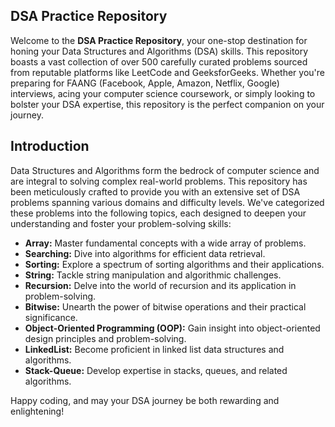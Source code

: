 ## DSA Practice Repository

Welcome to the **DSA Practice Repository**, your one-stop destination for honing your Data Structures and Algorithms (DSA) skills. This repository boasts a vast collection of over 500 carefully curated problems sourced from reputable platforms like LeetCode and GeeksforGeeks. Whether you're preparing for FAANG (Facebook, Apple, Amazon, Netflix, Google) interviews, acing your computer science coursework, or simply looking to bolster your DSA expertise, this repository is the perfect companion on your journey.


## Introduction

Data Structures and Algorithms form the bedrock of computer science and are integral to solving complex real-world problems. This repository has been meticulously crafted to provide you with an extensive set of DSA problems spanning various domains and difficulty levels. We've categorized these problems into the following topics, each designed to deepen your understanding and foster your problem-solving skills:

- **Array:** Master fundamental concepts with a wide array of problems.
- **Searching:** Dive into algorithms for efficient data retrieval.
- **Sorting:** Explore a spectrum of sorting algorithms and their applications.
- **String:** Tackle string manipulation and algorithmic challenges.
- **Recursion:** Delve into the world of recursion and its application in problem-solving.
- **Bitwise:** Unearth the power of bitwise operations and their practical significance.
- **Object-Oriented Programming (OOP):** Gain insight into object-oriented design principles and problem-solving.
- **LinkedList:** Become proficient in linked list data structures and algorithms.
- **Stack-Queue:** Develop expertise in stacks, queues, and related algorithms.


Happy coding, and may your DSA journey be both rewarding and enlightening!
